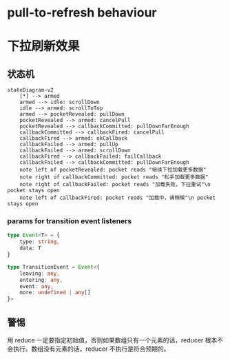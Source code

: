 # pull-to-refresh behaviour

# 下拉刷新效果

## 状态机

```mermaid
stateDiagram-v2
    [*] --> armed
    armed --> idle: scrollDown
    idle --> armed: scrollToTop
    armed --> pocketRevealed: pullDown
    pocketRevealed --> armed: cancelPull
    pocketRevealed --> callbackCommitted: pullDownFarEnough
    callbackCommitted --> callbackFired: cancelPull
    callbackFired --> armed: okCallback
    callbackFailed --> armed: pullUp
    callbackFailed --> armed: scrollDown
    callbackFired --> callbackFailed: failCallback
    callbackFailed --> callbackCommitted: pullDownFarEnough
    note left of pocketRevealed: pocket reads "继续下拉加载更多数据"
    note right of callbackCommitted: pocket reads "松手加载更多数据"
    note right of callbackFailed: pocket reads "加载失败，下拉重试"\n pocket stays open
    note left of callbackFired: pocket reads "加载中，请稍候"\n pocket stays open
```

### params for transition event listeners

```typescript
type Event<T> = {
    type: string,
    data: T
}

type TransitionEvent = Event<{
    leaving: any,
    entering: any,
    event: any,
    more: undefined | any[]
}>
```

## 警惕

用 reduce 一定要指定初始值，否则如果数组只有一个元素的话，reducer
根本不会执行。数组没有元素的话，reducer 不执行是符合预期的。
